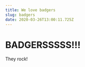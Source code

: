 ```yaml
---
title: We love badgers
slug: badgers
date: 2020-03-26T13:00:11.725Z
---
```

# BADGERSSSSS!!!

They rock!
